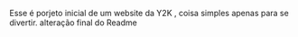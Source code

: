 Esse é porjeto inicial de um website da Y2K , coisa simples apenas para se divertir.
alteração final do Readme